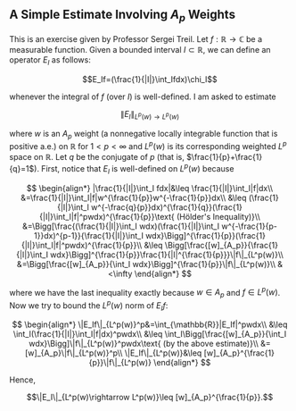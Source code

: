 ## A Simple Estimate Involving $A_p$ Weights

This is an exercise given by Professor Sergei Treil. 
Let $f: \mathbb{R}\rightarrow \mathbb{C}$ be a measurable function. Given a bounded interval $I\subset \mathbb{R}$, we can define an operator $E_I$ as follows:

$$E_If=(\frac{1}{|I|}\int_Ifdx)\chi_I$$

whenever the integral of $f$ (over $I$) is well-defined. I am asked to estimate

$$\|E_I\|_{L^p(w)\rightarrow L^p(w)}$$

where $w$ is an $A_p$ weight (a nonnegative locally integrable function that is positive a.e.) on $\mathbb{R}$ for $1< p< \infty$ and $L^p(w)$ is its corresponding weighted $L^p$ space on $\mathbb{R}$. Let $q$ be the conjugate of $p$ (that is, $\frac{1}{p}+\frac{1}{q}=1$). First, notice that $E_I$ is well-defined on $L^p(w)$ because

$$
\begin{align*}
    |\frac{1}{|I|}\int_I fdx|&\leq \frac{1}{|I|}\int_I|f|dx\\
    &=\frac{1}{|I|}\int_I|f|w^{\frac{1}{p}}w^{-\frac{1}{p}}dx\\
    &\leq (\frac{1}{|I|}\int_I w^{-\frac{q}{p}}dx)^{\frac{1}{q}}(\frac{1}{|I|}\int_I|f|^pwdx)^{\frac{1}{p}}\text{ (Hölder's Inequality)}\\
    &=\Bigg[\frac{(\frac{1}{|I|}\int_I wdx)(\frac{1}{|I|}\int_I w^{-\frac{1}{p-1}}dx)^{p-1}}{\frac{1}{|I|}\int_I wdx}\Bigg]^{\frac{1}{p}}(\frac{1}{|I|}\int_I|f|^pwdx)^{\frac{1}{p}}\\
    &\leq \Bigg[\frac{[w]_{A_p}}{\frac{1}{|I|}\int_I wdx}\Bigg]^{\frac{1}{p}}\frac{1}{|I|^{\frac{1}{p}}}\|f\|_{L^p(w)}\\
    &=\Bigg[\frac{[w]_{A_p}}{\int_I wdx}\Bigg]^{\frac{1}{p}}\|f\|_{L^p(w)}\\
    &<\infty
\end{align*}
$$

where we have the last inequality exactly because $w\in A_p$ and $f\in L^p(w)$. Now we try to bound the $L^p(w)$ norm of $E_If$:

$$
\begin{align*}
    \|E_If\|_{L^p(w)}^p&=\int_{\mathbb{R}}|E_If|^pwdx\\
    &\leq \int_I(\frac{1}{|I|}\int_I|f|dx)^pwdx\\
    &\leq \int_I\Bigg[\frac{[w]_{A_p}}{\int_I wdx}\Bigg]\|f\|_{L^p(w)}^pwdx\text{ (by the above estimate)}\\
    &=[w]_{A_p}\|f\|_{L^p(w)}^p\\
    \|E_If\|_{L^p(w)}&\leq [w]_{A_p}^{\frac{1}{p}}\|f\|_{L^p(w)}
\end{align*}
$$

Hence, 

$$\|E_I\|_{L^p(w)\rightarrow L^p(w)}\leq [w]_{A_p}^{\frac{1}{p}}.$$
